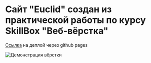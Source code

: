 # Сайт "Euclid" создан из практической работы по курсу SkillBox "Веб-вёрстка"

[Ссылка](https://danrayss.github.io/Euclid/) на деплой через github pages <br>

![Демонстрация вёрстки](https://i.postimg.cc/jjtFsZd0/13.png "Демонстрация вёрстки")
